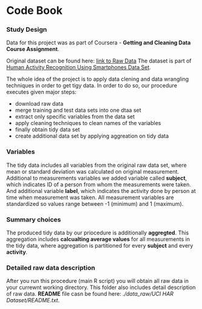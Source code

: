 # Code Book

### Study Design

Data for this project was as part of Coursera - **Getting and Cleaning Data Course Assignment**.

Original dataset can be found here: [link to Raw Data](https://d396qusza40orc.cloudfront.net/getdata%2Fprojectfiles%2FUCI%20HAR%20Dataset.zip)
The dataset is part of [Human Activity Recognition Using Smartphones Data Set](http://archive.ics.uci.edu/ml/datasets/Human+Activity+Recognition+Using+Smartphones).

The whole idea of the project is to apply data clening and data wrangling techniques in order to get tigy data. In order to do so, our procedure executes given major steps:

* download raw data
* merge training and test data sets into one dtaa set
* extract only specific variables from the data set
* apply cleaning techniques to clean names of the variables
* finally obtain tidy data set
* create additional data set by applying aggreation on tidy data


### Variables

The tidy data includes all variables from the original raw data set, where mean or standard deviation was calculated on original measurement. Additional to measurements variables we added variable called **subject**, which indicates ID of a person from whom the measurements were taken. And additional variable **label**, which indicates the activity done by person at time when measurement was taken. All measurement variables are standardized so values range between -1 (minimum) and 1 (maximum). 


### Summary choices

The produced tidy data by our priocedure is additionally **aggregted**. This aggregation includes **calcualting average values** for all measurements in the tidy data, where aggregation is partitioned for every **subject** and every **activity**.


### Detailed raw data description

After you run this procedure (main R script) you will obtain all raw data in your currewnt working directory. This folder also includes detail description of raw data. **README** file casn be found here: *./data_raw/UCI HAR Dataset/README.txt*.







